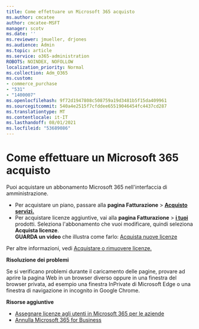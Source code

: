 ```yaml
---
title: Come effettuare un Microsoft 365 acquisto
ms.author: cmcatee
author: cmcatee-MSFT
manager: scotv
ms.date: ''
ms.reviewer: jmueller, drjones
ms.audience: Admin
ms.topic: article
ms.service: o365-administration
ROBOTS: NOINDEX, NOFOLLOW
localization_priority: Normal
ms.collection: Adm_O365
ms.custom:
- commerce_purchase
- "531"
- "1400007"
ms.openlocfilehash: 9f72d1947808c508759a19d3481b5f15da409961
ms.sourcegitcommit: 540a4e2515f7cfddee65519046454fc4437cd287
ms.translationtype: MT
ms.contentlocale: it-IT
ms.lasthandoff: 08/01/2021
ms.locfileid: "53689086"
---
```

# <a name="how-to-make-a-microsoft-365-purchase"></a>Come effettuare un Microsoft 365 acquisto

Puoi acquistare un abbonamento Microsoft 365 nell'interfaccia di amministrazione.
  
- Per acquistare un piano, passare alla **pagina Fatturazione** \> **[Acquisto servizi.](https://go.microsoft.com/fwlink/p/?linkid=868433)**
- Per acquistare licenze aggiuntive, vai alla **pagina Fatturazione** \> **[i tuoi](https://go.microsoft.com/fwlink/p/?linkid=842054)** prodotti. Seleziona l'abbonamento che vuoi modificare, quindi seleziona **Acquista licenze**.\
**GUARDA un video** che illustra come farlo: [Acquista nuove licenze](https://go.microsoft.com/fwlink/p/?linkid=2154857)
  
Per altre informazioni, vedi [Acquistare o rimuovere licenze.](/microsoft-365/commerce/licenses/buy-licenses)

**Risoluzione dei problemi**

Se si verificano problemi durante il caricamento delle pagine, provare ad aprire la pagina Web in un browser diverso oppure in una finestra del browser privata, ad esempio una finestra InPrivate di Microsoft Edge o una finestra di navigazione in incognito in Google Chrome.

**Risorse aggiuntive**
  
- [Assegnare licenze agli utenti in Microsoft 365 per le aziende](/microsoft-365/admin/add-users/add-users)
- [Annulla Microsoft 365 for Business](/microsoft-365/commerce/subscriptions/cancel-your-subscription)